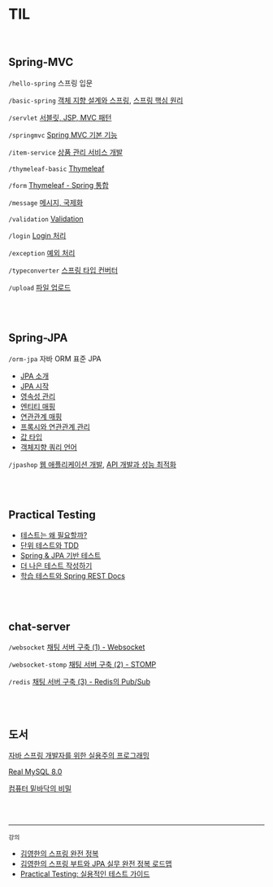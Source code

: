 # TIL

<br/>

## Spring-MVC

`/hello-spring`  스프링 입문

`/basic-spring`
[객체 지향 설계와 스프링](https://github.com/jmxx219/TIL/blob/main/Spring-MVC/basic-spring/OOD.md), [스프링 핵심 원리](https://github.com/jmxx219/TIL/blob/main/Spring-MVC/basic-spring/README.md)

`/servlet`
[서블릿, JSP, MVC 패턴](https://github.com/jmxx219/TIL/blob/main/Spring-MVC/servlet/README.md)

`/springmvc`
[Spring MVC 기본 기능](https://github.com/jmxx219/TIL/blob/main/Spring-MVC/springmvc/README.md)

`/item-service`
[상품 관리 서비스 개발](https://github.com/jmxx219/TIL/blob/main/Spring-MVC/item-service/README.md)

`/thymeleaf-basic`
[Thymeleaf](https://github.com/jmxx219/TIL/blob/main/Spring-MVC/thymeleaf-basic/README.md)

`/form`
[Thymeleaf - Spring 통합](https://github.com/jmxx219/TIL/blob/main/Spring-MVC/form/README.md)

`/message`
[메시지, 국제화](https://github.com/jmxx219/TIL/blob/main/Spring-MVC/message/README.md)

`/validation`
[Validation](https://github.com/jmxx219/TIL/blob/main/Spring-MVC/validation/README.md)

`/login`
[Login 처리](https://github.com/jmxx219/TIL/blob/main/Spring-MVC/login/README.md)

`/exception`
[예외 처리](https://github.com/jmxx219/TIL/blob/main/Spring-MVC/exception/README.md)


`/typeconverter`
[스프링 타입 컨버터](https://github.com/jmxx219/TIL/blob/main/Spring-MVC/typeconverter/README.md)


`/upload`
[파일 업로드](https://github.com/jmxx219/TIL/blob/main/Spring-MVC/upload/README.md)


<br/>
<br/>

## Spring-JPA

`/orm-jpa` 자바 ORM 표준 JPA
- [JPA 소개](https://github.com/jmxx219/TIL/blob/main/Spring-JPA/orm-jpa/JPA%20%EC%86%8C%EA%B0%9C.md)
- [JPA 시작](https://github.com/jmxx219/TIL/blob/main/Spring-JPA/orm-jpa/ex1-hello-jpa/README.md)
- [영속성 관리](https://github.com/jmxx219/TIL/blob/main/Spring-JPA/orm-jpa/%EC%98%81%EC%86%8D%EC%84%B1%20%EA%B4%80%EB%A6%AC.md)
- [엔티티 매핑](https://github.com/jmxx219/TIL/blob/main/Spring-JPA/orm-jpa/%EC%97%94%ED%8B%B0%ED%8B%B0%20%EB%A7%A4%ED%95%91.md)
- [연관관계 매핑](https://github.com/jmxx219/TIL/blob/main/Spring-JPA/orm-jpa/%EC%97%B0%EA%B4%80%EA%B4%80%EA%B3%84%20%EB%A7%A4%ED%95%91.md)
- [프록시와 연관관계 관리](https://github.com/jmxx219/TIL/blob/main/Spring-JPA/orm-jpa/%ED%94%84%EB%A1%9D%EC%8B%9C%EC%99%80%20%EC%97%B0%EA%B4%80%EA%B4%80%EA%B3%84%20%EA%B4%80%EB%A6%AC.md)
- [값 타입](https://github.com/jmxx219/TIL/blob/main/Spring-JPA/orm-jpa/%EA%B0%92%20%ED%83%80%EC%9E%85.md)
- [객체지향 쿼리 언어](https://github.com/jmxx219/TIL/blob/main/Spring-JPA/orm-jpa/%EA%B0%9D%EC%B2%B4%EC%A7%80%ED%96%A5%20%EC%BF%BC%EB%A6%AC%20%EC%96%B8%EC%96%B4.md)


`/jpashop`
[웹 애플리케이션 개발](https://github.com/jmxx219/TIL/blob/main/Spring-JPA/jpashop/README.md), [API 개발과 성능 최적화](https://github.com/jmxx219/TIL/blob/main/Spring-JPA/jpashop/API%20%EA%B0%9C%EB%B0%9C%EA%B3%BC%20%EC%84%B1%EB%8A%A5%20%EC%B5%9C%EC%A0%81%ED%99%94.md)

<br/>
<br/>

## Practical Testing

- [테스트는 왜 필요할까?](https://github.com/jmxx219/TIL/blob/main/Testing/1.%20%ED%85%8C%EC%8A%A4%ED%8A%B8%EB%8A%94%20%EC%99%9C%20%ED%95%84%EC%9A%94%ED%95%A0%EA%B9%8C%3F.md)
- [단위 테스트와 TDD](https://github.com/jmxx219/TIL/blob/main/Testing/2.%20%EB%8B%A8%EC%9C%84%20%ED%85%8C%EC%8A%A4%ED%8A%B8%EC%99%80%20TDD.md)
- [Spring & JPA 기반 테스트](https://github.com/jmxx219/TIL/blob/main/Testing/3.%20Spring%20%26%20JPA%20%EA%B8%B0%EB%B0%98%20%ED%85%8C%EC%8A%A4%ED%8A%B8.md)
- [더 나은 테스트 작성하기](https://github.com/jmxx219/TIL/blob/main/Testing/4.%20%EB%8D%94%20%EB%82%98%EC%9D%80%20%ED%85%8C%EC%8A%A4%ED%8A%B8%20%EC%9E%91%EC%84%B1%ED%95%98%EA%B8%B0.md)
- [학습 테스트와 Spring REST Docs](https://github.com/jmxx219/TIL/blob/main/Testing/5.%20%ED%95%99%EC%8A%B5%20%ED%85%8C%EC%8A%A4%ED%8A%B8%EC%99%80%20Spring%20REST%20Docs.md)

<br/>
<br/>

## chat-server

`/websocket` [채팅 서버 구축 (1) - Websocket](https://jmxx219.tistory.com/77) 

`/websocket-stomp` [채팅 서버 구축 (2) - STOMP](https://jmxx219.tistory.com/78)  

`/redis` [채팅 서버 구축 (3) - Redis의 Pub/Sub](https://jmxx219.tistory.com/79)


<br/>
<br/>


## 도서

[자바 스프링 개발자를 위한 실용주의 프로그래밍](https://github.com/jmxx219/TIL/tree/main/%EB%8F%84%EC%84%9C/%EC%9E%90%EB%B0%94%20%EC%8A%A4%ED%94%84%EB%A7%81%20%EA%B0%9C%EB%B0%9C%EC%9E%90%EB%A5%BC%20%EC%9C%84%ED%95%9C%20%EC%8B%A4%EC%9A%A9%EC%A3%BC%EC%9D%98%20%ED%94%84%EB%A1%9C%EA%B7%B8%EB%9E%98%EB%B0%8D)   

[Real MySQL 8.0](https://github.com/jmxx219/TIL/tree/main/%EB%8F%84%EC%84%9C/Real%20MySQL%208.0)

[컴퓨터 밑바닥의 비밀](https://github.com/jmxx219/TIL/tree/main/%EB%8F%84%EC%84%9C/%EC%BB%B4%ED%93%A8%ED%84%B0%20%EB%B0%91%EB%B0%94%EB%8B%A5%EC%9D%98%20%EB%B9%84%EB%B0%80)

<br/>
<br/>

---

`강의`
- [김영한의 스프링 완전 정복](https://www.inflearn.com/roadmaps/373)  
- [김영한의 스프링 부트와 JPA 실무 완전 정복 로드맵](https://www.inflearn.com/roadmaps/149)
- [Practical Testing: 실용적인 테스트 가이드](https://www.inflearn.com/course/practical-testing-%EC%8B%A4%EC%9A%A9%EC%A0%81%EC%9D%B8-%ED%85%8C%EC%8A%A4%ED%8A%B8-%EA%B0%80%EC%9D%B4%EB%93%9C)